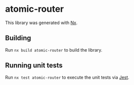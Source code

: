 # atomic-router

This library was generated with [Nx](https://nx.dev).

## Building

Run `nx build atomic-router` to build the library.

## Running unit tests

Run `nx test atomic-router` to execute the unit tests via [Jest](https://jestjs.io).
